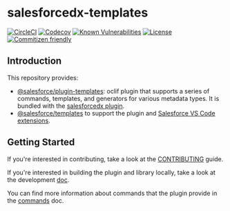 # salesforcedx-templates

[![CircleCI](https://circleci.com/gh/forcedotcom/salesforcedx-templates/tree/master.svg?style=shield)](https://circleci.com/gh/forcedotcom/salesforcedx-templates/tree/master)
[![Codecov](https://codecov.io/gh/forcedotcom/salesforcedx-templates/branch/master/graph/badge.svg)](https://codecov.io/gh/forcedotcom/salesforcedx-templates)
[![Known Vulnerabilities](https://snyk.io/test/github/forcedotcom/salesforcedx-templates/badge.svg)](https://snyk.io/test/github/forcedotcom/salesforcedx-templates)
[![License](https://img.shields.io/npm/l/salesforcedx-templates.svg)](https://github.com/forcedotcom/salesforcedx-templates/blob/master/package.json)
[![Commitizen friendly](https://img.shields.io/badge/commitizen-friendly-brightgreen.svg)](http://commitizen.github.io/cz-cli/)

## Introduction

This repository provides:

- [@salesforce/plugin-templates](https://www.npmjs.com/package/@salesforce/plugin-templates): oclif plugin that supports a series of commands, templates, and generators for various metadata types. It is bundled with the [salesforcedx plugin](https://www.npmjs.com/package/salesforcedx).
- [@salesforce/templates](https://www.npmjs.com/package/@salesforce/templates) to support the plugin and [Salesforce VS Code extensions](https://github.com/forcedotcom/salesforcedx-vscode/).

## Getting Started

If you're interested in contributing, take a look at the [CONTRIBUTING](CONTRIBUTING.md) guide.

If you're interested in building the plugin and library locally, take a look at the development [doc](contributing/developing.md).

You can find more information about commands that the plugin provide in the [commands](COMMAND.md) doc.
